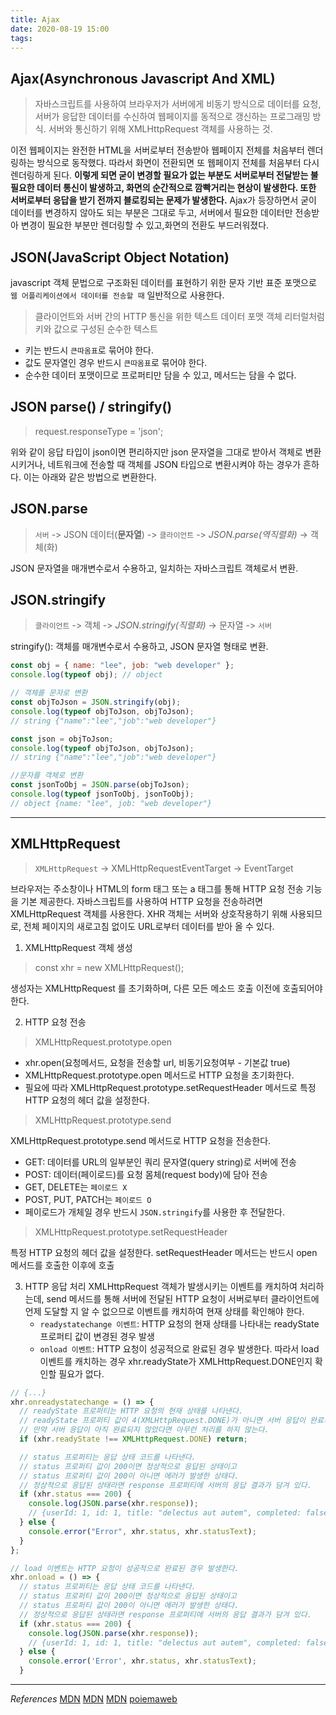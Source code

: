 ```yaml
---
title: Ajax
date: 2020-08-19 15:00
tags:
---
```


## Ajax(Asynchronous Javascript And XML)

> 자바스크립트를 사용하여 브라우저가 서버에게 비동기 방식으로 데이터를 요청, 서버가 응답한 데이터를 수신하여 웹페이지를 동적으로 갱신하는 프로그래밍 방식. 서버와 통신하기 위해 XMLHttpRequest 객체를 사용하는 것.

이전 웹페이지는 완전한 HTML을 서버로부터 전송받아 웹페이지 전체를 처음부터 렌더링하는 방식으로 동작했다. 따라서 화면이 전환되면 또 웹페이지 전체를 처음부터 다시 렌더링하게 된다. **이렇게 되면 굳이 변경할 필요가 없는 부분도 서버로부터 전달받는 불필요한 데이터 통신이 발생하고, 화면의 순간적으로 깜빡거리는 현상이 발생한다. 또한 서버로부터 응답을 받기 전까지 블로킹되는 문제가 발생한다.** Ajax가 등장하면서 굳이 데이터를 변경하지 않아도 되는 부분은 그대로 두고, 서버에서 필요한 데이터만 전송받아 변경이 필요한 부분만 렌더링할 수 있고,화면의 전환도 부드러워졌다.

## JSON(JavaScript Object Notation)

javascript 객체 문법으로 구조화된 데이터를 표현하기 위한 문자 기반 표준 포맷으로 `웹 어플리케이션에서 데이터를 전송할 때` 일반적으로 사용한다.

> 클라이언트와 서버 간의 HTTP 통신을 위한 텍스트 데이터 포맷
> 객체 리터럴처럼 키와 값으로 구성된 순수한 텍스트

- 키는 반드시 `큰따옴표`로 묶어야 한다.
- 값도 문자열인 경우 반드시 `큰따옴표`로 묶어야 한다.
- 순수한 데이터 포맷이므로 프로퍼티만 담을 수 있고, 메서드는 담을 수 없다.

## JSON parse() / stringify()

> request.responseType = 'json';

위와 같이 응답 타입이 json이면 편리하지만 json 문자열을 그대로 받아서 객체로 변환시키거나, 네트워크에 전송할 때 객체를 JSON 타입으로 변환시켜야 하는 경우가 흔하다. 이는 아래와 같은 방법으로 변환한다.

## JSON.parse

> `서버` -> JSON 데이터(**문자열**) -> `클라이언트` -> _JSON.parse(역직렬화)_ -> 객체(화)

JSON 문자열을 매개변수로서 수용하고, 일치하는 자바스크립트 객체로서 변환.

## JSON.stringify

> `클라이언트` -> 객체 -> _JSON.stringify(직렬화)_ -> 문자열 -> `서버`

stringify(): 객체를 매개변수로서 수용하고, JSON 문자열 형태로 변환.

```javascript
const obj = { name: "lee", job: "web developer" };
console.log(typeof obj); // object

// 객체를 문자로 변환
const objToJson = JSON.stringify(obj);
console.log(typeof objToJson, objToJson);
// string {"name":"lee","job":"web developer"}

const json = objToJson;
console.log(typeof objToJson, objToJson);
// string {"name":"lee","job":"web developer"}

//문자를 객체로 변환
const jsonToObj = JSON.parse(objToJson);
console.log(typeof jsonToObj, jsonToObj);
// object {name: "lee", job: "web developer"}
```

---

## XMLHttpRequest

> `XMLHttpRequest` -> XMLHttpRequestEventTarget -> EventTarget

브라우저는 주소창이나 HTML의 form 태그 또는 a 태그를 통해 HTTP 요청 전송 기능을 기본 제공한다. 자바스크립트를 사용하여 HTTP 요청을 전송하려면 XMLHttpRequest 객체를 사용한다. XHR 객체는 서버와 상호작용하기 위해 사용되므로, 전체 페이지의 새로고침 없이도 URL로부터 데이터를 받아 올 수 있다.

1. XMLHttpRequest 객체 생성

> const xhr = new XMLHttpRequest();

생성자는 XMLHttpRequest 를 초기화하며, 다른 모든 메소드 호출 이전에 호출되어야 한다.

2. HTTP 요청 전송

> XMLHttpRequest.prototype.open

- xhr.open(요청메서드, 요청을 전송할 url, 비동기요청여부 - 기본값 true)
- XMLHttpRequest.prototype.open 메서드로 HTTP 요청을 초기화한다.
- 필요에 따라 XMLHttpRequest.prototype.setRequestHeader 메서드로 특정 HTTP 요청의 헤더 값을 설정한다.

> XMLHttpRequest.prototype.send

XMLHttpRequest.prototype.send 메서드로 HTTP 요청을 전송한다.

- GET: 데이터를 URL의 일부분인 쿼리 문자열(query string)로 서버에 전송
- POST: 데이터(페이로드)를 요청 몸체(request body)에 담아 전송
- GET, DELETE는 `페이로드 X`
- POST, PUT, PATCH는 `페이로드 O`
- 페이로드가 개체일 경우 반드시 `JSON.stringify`를 사용한 후 전달한다.

> XMLHttpRequest.prototype.setRequestHeader

특정 HTTP 요청의 헤더 값을 설정한다. setRequestHeader 메서드는 반드시 open 메서드를 호출한 이후에 호출

3. HTTP 응답 처리
   XMLHttpRequest 객체가 발생시키는 이벤트를 캐치하여 처리하는데, send 메서드를 통해 서버에 전달된 HTTP 요청이 서버로부터 클라이언트에 언제 도달할 지 알 수 없으므로 이벤트를 캐치하여 현재 상태를 확인해야 한다.
   - `readystatechange 이벤트`: HTTP 요청의 현재 상태를 나타내는 readyState 프로퍼티 값이 변경된 경우 발생
   - `onload 이벤트`: HTTP 요청이 성공적으로 완료된 경우 발생한다. 따라서 load 이벤트를 캐치하는 경우 xhr.readyState가 XMLHttpRequest.DONE인지 확인할 필요가 없다.

```javascript
// {...}
xhr.onreadystatechange = () => {
  // readyState 프로퍼티는 HTTP 요청의 현재 상태를 나타낸다.
  // readyState 프로퍼티 값이 4(XMLHttpRequest.DONE)가 아니면 서버 응답이 완료되지 상태다.
  // 만약 서버 응답이 아직 완료되지 않았다면 아무런 처리를 하지 않는다.
  if (xhr.readyState !== XMLHttpRequest.DONE) return;

  // status 프로퍼티는 응답 상태 코드를 나타낸다.
  // status 프로퍼티 값이 200이면 정상적으로 응답된 상태이고
  // status 프로퍼티 값이 200이 아니면 에러가 발생한 상태다.
  // 정상적으로 응답된 상태라면 response 프로퍼티에 서버의 응답 결과가 담겨 있다.
  if (xhr.status === 200) {
    console.log(JSON.parse(xhr.response));
    // {userId: 1, id: 1, title: "delectus aut autem", completed: false}
  } else {
    console.error("Error", xhr.status, xhr.statusText);
  }
};

// load 이벤트는 HTTP 요청이 성공적으로 완료된 경우 발생한다.
xhr.onload = () => {
  // status 프로퍼티는 응답 상태 코드를 나타낸다.
  // status 프로퍼티 값이 200이면 정상적으로 응답된 상태이고
  // status 프로퍼티 값이 200이 아니면 에러가 발생한 상태다.
  // 정상적으로 응답된 상태라면 response 프로퍼티에 서버의 응답 결과가 담겨 있다.
  if (xhr.status === 200) {
    console.log(JSON.parse(xhr.response));
    // {userId: 1, id: 1, title: "delectus aut autem", completed: false}
  } else {
    console.error('Error', xhr.status, xhr.statusText);
  }
```

---

_References_
[MDN](https://developer.mozilla.org/ko/docs/Learn/JavaScript/Objects/JSON)
[MDN](https://developer.mozilla.org/ko/docs/Web/API/XMLHttpRequest)
[MDN](https://developer.mozilla.org/ko/docs/Web/API/XMLHttpRequest/Using_XMLHttpRequest)
[poiemaweb](https://poiemaweb.com/fastcampus/ajax#3-xmlhttprequest)
